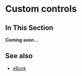 # Custom controls

## In This Section

***Coming soon...***

## See also

* [eBook](/docs/documentation/eBook)
